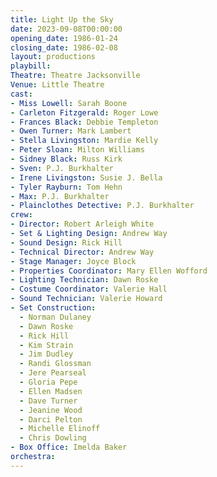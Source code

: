 ```yaml
---
title: Light Up the Sky
date: 2023-09-08T00:00:00
opening_date: 1986-01-24
closing_date: 1986-02-08
layout: productions
playbill:
Theatre: Theatre Jacksonville
Venue: Little Theatre
cast:
- Miss Lowell: Sarah Boone
- Carleton Fitzgerald: Roger Lowe
- Frances Black: Debbie Templeton
- Owen Turner: Mark Lambert
- Stella Livingston: Mardie Kelly
- Peter Sloan: Milton Williams
- Sidney Black: Russ Kirk
- Sven: P.J. Burkhalter
- Irene Livingston: Susie J. Bella
- Tyler Rayburn: Tom Hehn
- Max: P.J. Burkhalter
- Plainclothes Detective: P.J. Burkhalter
crew:
- Director: Robert Arleigh White
- Set & Lighting Design: Andrew Way
- Sound Design: Rick Hill
- Technical Director: Andrew Way
- Stage Manager: Joyce Block
- Properties Coordinator: Mary Ellen Wofford
- Lighting Technician: Dawn Roske
- Costume Coordinator: Valerie Hall
- Sound Technician: Valerie Howard
- Set Construction:
  - Norman Dulaney
  - Dawn Roske
  - Rick Hill
  - Kim Strain
  - Jim Dudley
  - Randi Glossman
  - Jere Pearseal
  - Gloria Pepe
  - Ellen Madsen
  - Dave Turner
  - Jeanine Wood
  - Darci Pelton
  - Michelle Elinoff
  - Chris Dowling
- Box Office: Imelda Baker
orchestra:
---
```


